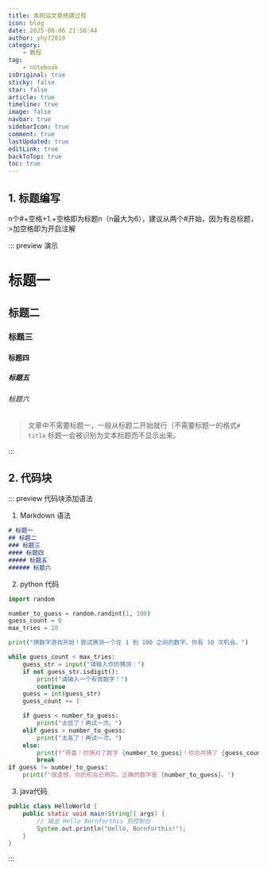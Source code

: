```yaml
---
title: 本网站文章搭建过程
icon: blog
date: 2025-08-06 21:58:44
author: yhy72819
category:
    - 教程
tag:
    - notebook
isOriginal: true
sticky: false
star: false
article: true
timeline: true
image: false
navbar: true
sidebarIcon: true
comment: true
lastUpdated: true
editLink: true
backToTop: true
toc: true
---
```


## 1. 标题编写

n个#+空格+1.+空格即为标题n（n最大为6），建议从两个#开始，因为有总标题，>加空格即为开启注解

::: preview 演示

# 标题一

## 标题二

### 标题三

#### 标题四

##### 标题五

###### 标题六

> 文章中不需要标题一，一般从标题二开始就行（不需要标题一的格式`# title` 标题一会被识别为文本标题而不显示出来。

:::

## 2. 代码块

::: preview 代码块添加语法

1. Markdown 语法

```markdown
# 标题一
## 标题二
### 标题三
#### 标题四
##### 标题五
###### 标题六
```

2. python 代码

```python
import random

number_to_guess = random.randint(1, 100)
guess_count = 0
max_tries = 10

print("猜数字游戏开始！尝试猜测一个在 1 到 100 之间的数字。你有 10 次机会。")

while guess_count < max_tries:
    guess_str = input("请输入你的猜测：")
    if not guess_str.isdigit():
        print("请输入一个有效数字！")
        continue
    guess = int(guess_str)
    guess_count += 1

    if guess < number_to_guess:
        print("太低了！再试一次。")
    elif guess > number_to_guess:
        print("太高了！再试一次。")
    else:
        print(f"恭喜！你猜对了数字 {number_to_guess}！你总共猜了 {guess_count} 次。")
        break
if guess != number_to_guess:
    print(f"很遗憾，你的机会已用完。正确的数字是 {number_to_guess}。")
```

3. java代码

```java
public class HelloWorld {
    public static void main(String[] args) {
        // 输出 Hello Bornforthis 到控制台
        System.out.println("Hello, Bornforthis!");
    }
}
```

:::
